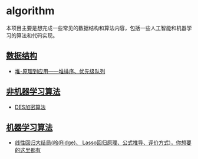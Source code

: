# algorithm
本项目主要是想完成一些常见的数据结构和算法内容，包括一些人工智能和机器学习的算法和代码实现。
## [数据结构](./datastructure/)
  - <a href="./datastructure/heap/heap.md">堆-原理到应用——堆排序、优先级队列</a>
## [非机器学习算法](./Non-Machine-Learning)
  - [DES加密算法](Non-Machine-Learning/des/DES.md)
## [机器学习算法](./Machine-Learning)
  - [线性回归大结局(岭(Ridge)、 Lasso回归原理、公式推导、评价方式)，你想要的这里都有](./Machine-Learning/Linear_Regression/Linear%20Regression.html)
